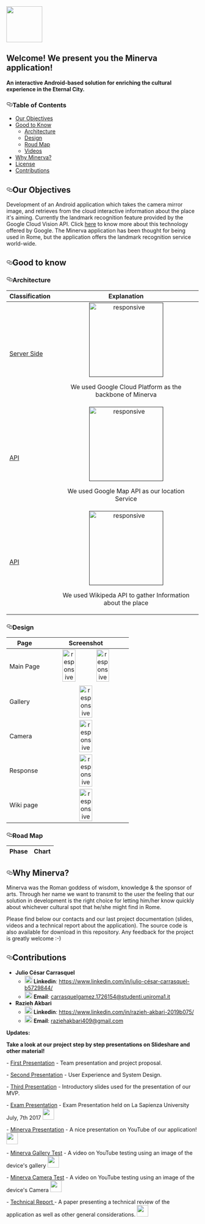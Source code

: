<img src="https://github.com/smartrome/minerva/blob/master/logo-png.png" height="94" height="71">

## Welcome! We present you the Minerva application!
<b>An interactive Android-based solution
for enriching the cultural experience in the Eternal City.</b>
<h3><a id="user-content-table-of-contents" class="anchor" href="#table-of-contents" aria-hidden="true"><svg aria-hidden="true" class="octicon octicon-link" height="16" version="1.1" viewBox="0 0 16 16" width="16"><path fill-rule="evenodd" d="M4 9h1v1H4c-1.5 0-3-1.69-3-3.5S2.55 3 4 3h4c1.45 0 3 1.69 3 3.5 0 1.41-.91 2.72-2 3.25V8.59c.58-.45 1-1.27 1-2.09C10 5.22 8.98 4 8 4H4c-.98 0-2 1.22-2 2.5S3 9 4 9zm9-3h-1v1h1c1 0 2 1.22 2 2.5S13.98 12 13 12H9c-.98 0-2-1.22-2-2.5 0-.83.42-1.64 1-2.09V6.25c-1.09.53-2 1.84-2 3.25C6 11.31 7.55 13 9 13h4c1.45 0 3-1.69 3-3.5S14.5 6 13 6z"></path></svg></a>Table of Contents</h3>

<ul>
<li><a href="#Objectives">Our Objectives</a>
<li><a href="#good">Good to Know</a>
<ul>
<li><a href="#arc">Architecture</a></li>
<li><a href="#design">Design</a></li>
<li><a href="#road">Roud Map</a></li>
<li><a href="#video">Videos</a></li>
</ul>
</li>
<li><a href="#why">Why Minerva?</a></li>
<li><a href="#license">License</a></li>
<li><a href="#contributions">Contributions</a></li>
</ul>
<h2><a id="user-content-templates" class="anchor" href="#Objectives" aria-hidden="true"><svg aria-hidden="true" class="octicon octicon-link" height="16" version="1.1" viewBox="0 0 16 16" width="16"><path fill-rule="evenodd" d="M4 9h1v1H4c-1.5 0-3-1.69-3-3.5S2.55 3 4 3h4c1.45 0 3 1.69 3 3.5 0 1.41-.91 2.72-2 3.25V8.59c.58-.45 1-1.27 1-2.09C10 5.22 8.98 4 8 4H4c-.98 0-2 1.22-2 2.5S3 9 4 9zm9-3h-1v1h1c1 0 2 1.22 2 2.5S13.98 12 13 12H9c-.98 0-2-1.22-2-2.5 0-.83.42-1.64 1-2.09V6.25c-1.09.53-2 1.84-2 3.25C6 11.31 7.55 13 9 13h4c1.45 0 3-1.69 3-3.5S14.5 6 13 6z"></path></svg></a>Our Objectives</h2>

Development of an Android application which takes the camera mirror image, and retrieves from the cloud interactive information about the place it's aiming. Currently the landmark recognition feature provided by the Google Cloud Vision API. Click <a href="https://cloud.google.com/vision/?gclid=CL2PjYatitMCFUORGwodg-kJpQ">here</a> to know more about this technology offered by Google. The Minerva application has been thought for being used in Rome, but the application offers the landmark recognition service world-wide.

<h2><a id="user-content-templates" class="anchor" href="#good" aria-hidden="true"><svg aria-hidden="true" class="octicon octicon-link" height="16" version="1.1" viewBox="0 0 16 16" width="16"><path fill-rule="evenodd" d="M4 9h1v1H4c-1.5 0-3-1.69-3-3.5S2.55 3 4 3h4c1.45 0 3 1.69 3 3.5 0 1.41-.91 2.72-2 3.25V8.59c.58-.45 1-1.27 1-2.09C10 5.22 8.98 4 8 4H4c-.98 0-2 1.22-2 2.5S3 9 4 9zm9-3h-1v1h1c1 0 2 1.22 2 2.5S13.98 12 13 12H9c-.98 0-2-1.22-2-2.5 0-.83.42-1.64 1-2.09V6.25c-1.09.53-2 1.84-2 3.25C6 11.31 7.55 13 9 13h4c1.45 0 3-1.69 3-3.5S14.5 6 13 6z"></path></svg></a>Good to know</h2>

<h3><a id="user-content-table-of-contents" class="anchor" href="#arc" aria-hidden="true"><svg aria-hidden="true" class="octicon octicon-link" height="16" version="1.1" viewBox="0 0 16 16" width="16"><path fill-rule="evenodd" d="M4 9h1v1H4c-1.5 0-3-1.69-3-3.5S2.55 3 4 3h4c1.45 0 3 1.69 3 3.5 0 1.41-.91 2.72-2 3.25V8.59c.58-.45 1-1.27 1-2.09C10 5.22 8.98 4 8 4H4c-.98 0-2 1.22-2 2.5S3 9 4 9zm9-3h-1v1h1c1 0 2 1.22 2 2.5S13.98 12 13 12H9c-.98 0-2-1.22-2-2.5 0-.83.42-1.64 1-2.09V6.25c-1.09.53-2 1.84-2 3.25C6 11.31 7.55 13 9 13h4c1.45 0 3-1.69 3-3.5S14.5 6 13 6z"></path></svg></a>Architecture</h3>

<table>
<thead>
<tr>
<th>Classification</th>
<th>Explanation</th>
</tr>
</thead>
<tbody>

<tr>
<td><a href="https://cloud.google.com/?utm_source=google&utm_medium=cpc&utm_campaign=2017-q1-cloud-emea-gcp-bkws-freetrial&gclid=Cj0KEQjwv_fKBRCG8a3ao-OQuZ8BEiQAvpHp6MPpBnrZg-kPmedyPw4o_k5WZXgR5C6CugyOm-nYLH8aAql38P8HAQ&dclid=CLDr48vU9dQCFeehUQodR7UHuQ">Server Side</a></td>
<td width="100%"  align="middle" >
<a href="" target="_blank"><img src="https://github.com/smartrome/minerva/blob/master/Images/Google_Cloud_Platform.png" alt="responsive" height="194" height="171" style="max-width:100%"></a>
<p>We used Google Cloud Platform as the backbone of Minerva</p>
</td>
</tr>
<tr>
<td><a href="">API</a></td>
<td width="100%"  align="middle" >
<a href="" target="_blank"><img src="https://github.com/smartrome/minerva/blob/master/Images/googlemap.png" alt="responsive" height="194" height="171"  style="max-width:100%;"></a>
<p>We used Google Map API as our location Service</p>
</td></tr>
<tr>
<td><a href="">API</a></td>
<td width="100%" align="middle" >
<a href="" target="_blank"><img src="https://github.com/smartrome/minerva/blob/master/Images/Wikipedia_Logo_1.0.png" alt="responsive" height="194" height="171"  style="max-width:100%;"></a>
<p>We used Wikipeda API to gather Information about the place</p>
</td></tr>
</tbody></table>
<h3><a id="user-content-admin-dashboards" class="anchor" href="#design" aria-hidden="true"><svg aria-hidden="true" class="octicon octicon-link" height="16" version="1.1" viewBox="0 0 16 16" width="16"><path fill-rule="evenodd" d="M4 9h1v1H4c-1.5 0-3-1.69-3-3.5S2.55 3 4 3h4c1.45 0 3 1.69 3 3.5 0 1.41-.91 2.72-2 3.25V8.59c.58-.45 1-1.27 1-2.09C10 5.22 8.98 4 8 4H4c-.98 0-2 1.22-2 2.5S3 9 4 9zm9-3h-1v1h1c1 0 2 1.22 2 2.5S13.98 12 13 12H9c-.98 0-2-1.22-2-2.5 0-.83.42-1.64 1-2.09V6.25c-1.09.53-2 1.84-2 3.25C6 11.31 7.55 13 9 13h4c1.45 0 3-1.69 3-3.5S14.5 6 13 6z"></path></svg></a>Design</h3>
<table>
<thead>
<tr>
<th>Page</th>
<th>Screenshot</th>
</tr>
</thead>
<tbody>
<tr>
<td><p>Main Page</p></td>
<td align="middle"><img src="https://github.com/smartrome/minerva/blob/master/Images/photo_2017-06-23_11-39-52.jpg" height="40%" height="40%" alt="responsive" style="max-width:100%;">
<img src="https://github.com/smartrome/minerva/blob/master/Images/photo_2017-07-07_00-22-07.jpg" height="40%" height="40%" alt="responsive" style="max-width:100%;"></td>
</tr>

<tr>
<td><p>Gallery</p></td>
<td align="middle"><img src="https://github.com/smartrome/minerva/blob/master/Images/photo_2017-06-23_11-39-47.jpg" height="40%" height="40%" alt="responsive" style="max-width:100%;"></td>
</tr>

<tr>
<td ><p>Camera</p></td>
<td align="middle"><img src="https://github.com/smartrome/minerva/blob/master/Images/photo_2017-06-23_11-39-40.jpg" height="40%" height="40%" alt="responsive" style="max-width:100%;"></td>
</tr>

<tr>
<td ><p>Response</p></td>
<td align="middle"><img src="https://github.com/smartrome/minerva/blob/master/Images/photo_2017-07-06_12-12-30.jpg" height="40%" height="40%" alt="responsive" style="max-width:100%;"></td>
</tr>

<tr>
<td ><p>Wiki page</p></td>
<td align="middle"><img src="https://github.com/smartrome/minerva/blob/master/Images/photo_2017-06-23_11-39-22.jpg" height="40%" height="40%" alt="responsive" style="max-width:100%;"></td>
</tr>
</tbody></table>


<h3><a id="user-content-retro-themes" class="anchor" href="#road" aria-hidden="true"><svg aria-hidden="true" class="octicon octicon-link" height="16" version="1.1" viewBox="0 0 16 16" width="16"><path fill-rule="evenodd" d="M4 9h1v1H4c-1.5 0-3-1.69-3-3.5S2.55 3 4 3h4c1.45 0 3 1.69 3 3.5 0 1.41-.91 2.72-2 3.25V8.59c.58-.45 1-1.27 1-2.09C10 5.22 8.98 4 8 4H4c-.98 0-2 1.22-2 2.5S3 9 4 9zm9-3h-1v1h1c1 0 2 1.22 2 2.5S13.98 12 13 12H9c-.98 0-2-1.22-2-2.5 0-.83.42-1.64 1-2.09V6.25c-1.09.53-2 1.84-2 3.25C6 11.31 7.55 13 9 13h4c1.45 0 3-1.69 3-3.5S14.5 6 13 6z"></path></svg></a>Road Map</h3>
<table>
<thead>
<tr>
<th>Phase</th>
<th>Chart</th>
</tr>
</thead>
<tbody>
</tbody></table>









<h2><a id="user-content-templates" class="anchor" href="#why" aria-hidden="true"><svg aria-hidden="true" class="octicon octicon-link" height="16" version="1.1" viewBox="0 0 16 16" width="16"><path fill-rule="evenodd" d="M4 9h1v1H4c-1.5 0-3-1.69-3-3.5S2.55 3 4 3h4c1.45 0 3 1.69 3 3.5 0 1.41-.91 2.72-2 3.25V8.59c.58-.45 1-1.27 1-2.09C10 5.22 8.98 4 8 4H4c-.98 0-2 1.22-2 2.5S3 9 4 9zm9-3h-1v1h1c1 0 2 1.22 2 2.5S13.98 12 13 12H9c-.98 0-2-1.22-2-2.5 0-.83.42-1.64 1-2.09V6.25c-1.09.53-2 1.84-2 3.25C6 11.31 7.55 13 9 13h4c1.45 0 3-1.69 3-3.5S14.5 6 13 6z"></path></svg></a>Why Minerva?</h2>
Minerva was the Roman goddess of wisdom, knowledge & the sponsor of arts. Through her name we want to transmit to the user the feeling that our solution in development is the right choice for letting him/her know quickly about whichever cultural spot that he/she might find in Rome.

Please find below our contacts and our last project documentation (slides, videos and a technical report about the application). The source code is also available for download in this repository. Any feedback for the project is greatly welcome :-)



<h2><a id="user-content-templates" class="anchor" href="#contributions" aria-hidden="true"><svg aria-hidden="true" class="octicon octicon-link" height="16" version="1.1" viewBox="0 0 16 16" width="16"><path fill-rule="evenodd" d="M4 9h1v1H4c-1.5 0-3-1.69-3-3.5S2.55 3 4 3h4c1.45 0 3 1.69 3 3.5 0 1.41-.91 2.72-2 3.25V8.59c.58-.45 1-1.27 1-2.09C10 5.22 8.98 4 8 4H4c-.98 0-2 1.22-2 2.5S3 9 4 9zm9-3h-1v1h1c1 0 2 1.22 2 2.5S13.98 12 13 12H9c-.98 0-2-1.22-2-2.5 0-.83.42-1.64 1-2.09V6.25c-1.09.53-2 1.84-2 3.25C6 11.31 7.55 13 9 13h4c1.45 0 3-1.69 3-3.5S14.5 6 13 6z"></path></svg></a>Contributions</h2>

- <b>Julio César Carrasquel</b>
  - <img src="https://media.licdn.com/mpr/mpr/shrink_200_200/AAEAAQAAAAAAAANyAAAAJGRlZTNlZDQwLTk4YTItNDA1MS04MzBjLWJmNGQ5M2RmZGUxYw.png" height="20" width="20"> <b>Linkedin</b>:  <a href="https://www.linkedin.com/in/julio-c%C3%A9sar-carrasquel-b5729844/">https://www.linkedin.com/in/julio-césar-carrasquel-b5729844/</a> 
  - <img id="imageLogo" class="logo-image" src="http://www.freeiconspng.com/uploads/iconmonstr-email-4-icon-27.png" alt="iconmonstr email 4 icon" style="border-width:0px;" height="20" width="20"> <b>Email</b>: carrasquelgamez.1726154@studenti.uniroma1.it
- <b>Razieh Akbari</b>
  -  <img src="https://media.licdn.com/mpr/mpr/shrink_200_200/AAEAAQAAAAAAAANyAAAAJGRlZTNlZDQwLTk4YTItNDA1MS04MzBjLWJmNGQ5M2RmZGUxYw.png" height="20" width="20"> <b>Linkedin</b>:  <a href="https://www.linkedin.com/in/razieh-akbari-2019b075/"> https://www.linkedin.com/in/razieh-akbari-2019b075/</a>
  - <img id="imageLogo" class="logo-image" src="http://www.freeiconspng.com/uploads/iconmonstr-email-4-icon-27.png" alt="iconmonstr email 4 icon" style="border-width:0px;" height="20" width="20"> <b>Email</b>: raziehakbari409@gmail.com
  
<b>Updates:</b>
<p><b>Take a look at our project step by step presentations on Slideshare and other material!</b></p>
  <p>- <a href="http://www.slideshare.net/juliocesarcarrasquel/team-presentation-and-project-proposal">First Presentation</a> - Team presentation and project proposal.</p>
  <p>- <a href="https://www.slideshare.net/RaziehAkbari/minerva-second-presentation">Second Presentation</a> - User Experience and System Design.</p>
  <p>- <a href="https://www.slideshare.net/RaziehAkbari/minerva-75560233">Third Presentation</a> - Introductory slides used for the presentation of our MVP.</p>
  <p>- <a href="https://www.slideshare.net/RaziehAkbari/minerva-exam-presentation">Exam Presentation</a> - Exam Presentation held on La Sapienza University July, 7th 2017 <img src="http://www.iconsdb.com/icons/preview/deep-pink/new-xxl.png" height="30" width="30"></p>
  <p>- <a href="https://youtu.be/ESH9aoOsrTY">Minerva Presentation</a> - A nice presentation on YouTube of our application! <img src="http://www.iconsdb.com/icons/preview/deep-pink/new-xxl.png" height="30" width="30"></p>
  <p>- <a href="https://youtu.be/WdBYzg6CeVg">Minerva Gallery Test</a> - A video on YouTube testing using an image of the device's gallery <img src="http://www.iconsdb.com/icons/preview/deep-pink/new-xxl.png" height="30" width="30"></p>
  
   <p>- <a href="  https://youtu.be/So76zOb8fTU">Minerva Camera Test</a> - A video on YouTube testing using an image of the device's Camera <img src="http://www.iconsdb.com/icons/preview/deep-pink/new-xxl.png" height="30" width="30"></p>
   
  <p>- <a href="https://www.slideshare.net/juliocesarcarrasquel/minerva-solution-technical-report"> Technical Report </a> - A paper presenting a technical review of the application as well as other general considerations. <img src="http://www.iconsdb.com/icons/preview/deep-pink/new-xxl.png" height="30" width="30"></p>
